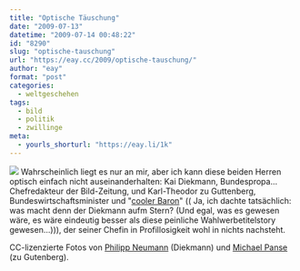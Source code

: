 ```yaml
---
title: "Optische Täuschung"
date: "2009-07-13"
datetime: "2009-07-14 00:48:22"
id: "8290"
slug: "optische-tauschung"
url: "https://eay.cc/2009/optische-tauschung/"
author: "eay"
format: "post"
categories:
  - weltgeschehen
tags:
  - bild
  - politik
  - zwillinge
meta:
  - yourls_shorturl: "https://eay.li/1k"
---
```


![](https://eay.cc/uploads/2009/diekmannguttenberg.jpg) Wahrscheinlich liegt es nur an mir, aber ich kann diese beiden Herren optisch einfach nicht auseinanderhalten: Kai Diekmann, Bundespropa... Chefredakteur der Bild-Zeitung, und Karl-Theodor zu Guttenberg, Bundeswirtschaftsminister und "[cooler Baron](http://www.stefan-niggemeier.de/blog/ein-stern-der-seinen-namen-traegt/)" (( Ja, ich dachte tatsächlich: was macht denn der Diekmann aufm Stern? (Und egal, was es gewesen wäre, es wäre eindeutig besser als diese peinliche Wahlwerbetitelstory gewesen...))), der seiner Chefin in Profillosigkeit wohl in nichts nachsteht.

CC-lizenzierte Fotos von [Philipp Neumann](http://commons.wikimedia.org/wiki/File:KaiDiekmann.jpg) (Diekmann) und [Michael Panse](http://www.flickr.com/photos/michael-panse-mdl/3494277239/) (zu Gutenberg).
